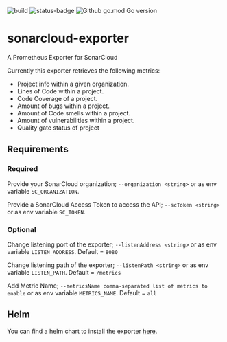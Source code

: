 ![build](https://github.com/Whyeasy/sonarcloud-exporter/workflows/build/badge.svg)
![status-badge](https://goreportcard.com/badge/github.com/Whyeasy/sonarcloud-exporter)
![Github go.mod Go version](https://img.shields.io/github/go-mod/go-version/Whyeasy/sonarcloud-exporter)

# sonarcloud-exporter

A Prometheus Exporter for SonarCloud

Currently this exporter retrieves the following metrics:

- Project info within a given organization.
- Lines of Code within a project.
- Code Coverage of a project.
- Amount of bugs within a project.
- Amount of Code smells within a project.
- Amount of vulnerabilities within a project.
- Quality gate status of project

## Requirements

### Required

Provide your SonarCloud organization; `--organization <string>` or as env variable `SC_ORGANIZATION`.

Provide a SonarCloud Access Token to access the API; `--scToken <string>` or as env variable `SC_TOKEN`.

### Optional

Change listening port of the exporter; `--listenAddress <string>` or as env variable `LISTEN_ADDRESS`. Default = `8080`

Change listening path of the exporter; `--listenPath <string>` or as env variable `LISTEN_PATH`. Default = `/metrics`

Add Metric Name; `--metricsName comma-separated list of metrics to enable` or as env variable `METRICS_NAME`. Default = `all`

## Helm

You can find a helm chart to install the exporter [here](https://github.com/Whyeasy/helm-charts/tree/master/charts/sonarcloud-exporter).
